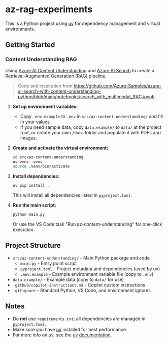 # az-rag-experiments

This is a Python project using [uv](https://github.com/astral-sh/uv) for dependency management and virtual environments.

## Getting Started

### Content Understanding RAG

Using [Azure AI Content Understanding](https://learn.microsoft.com/en-us/azure/cognitive-services/content-understanding/overview) and [Azure AI Search](https://learn.microsoft.com/en-us/azure/search/) to create a Retrieval-Augmented Generation (RAG) pipeline.

> Code and inspiration from https://github.com/Azure-Samples/azure-ai-search-with-content-understanding-python/blob/main/notebooks/search_with_multimodal_RAG.ipynb

1. **Set up environment variables:**

   - Copy `.env.example` to `.env` in `src/az-content-understanding/` and fill in your values.
   - If you need sample data, copy `data.example/` to `data/` at the project root, or create your own `/data` folder and populate it with PDFs and images.

2. **Create and activate the virtual environment:**

   ```zsh
   cd src/az-content-understanding
   uv venv .venv
   source .venv/bin/activate
   ```

3. **Install dependencies:**

   ```zsh
   uv pip install .
   ```

   This will install all dependencies listed in `pyproject.toml`.

4. **Run the main script:**
   ```zsh
   python main.py
   ```
   Or use the VS Code task "Run az-content-understanding" for one-click execution.

## Project Structure

- `src/az-content-understanding/` - Main Python package and code
  - `main.py` - Entry point script
  - `pyproject.toml` - Project metadata and dependencies (used by uv)
  - `.env.example` - Example environment variable file (copy to `.env`)
- `data.example/` - Example data (copy to `data/` for use)
- `.github/copilot-instructions.md` - Copilot custom instructions
- `.gitignore` - Standard Python, VS Code, and environment ignores

## Notes

- Do **not** use `requirements.txt`; all dependencies are managed in `pyproject.toml`.
- Make sure you have [uv](https://github.com/astral-sh/uv) installed for best performance.
- For more info on uv, see the [uv documentation](https://github.com/astral-sh/uv).
